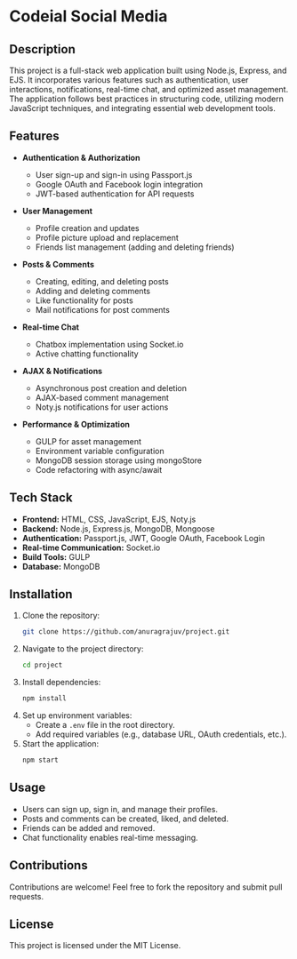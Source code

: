 # Codeial Social Media

## Description

This project is a full-stack web application built using Node.js, Express, and EJS. It incorporates various features such as authentication, user interactions, notifications, real-time chat, and optimized asset management. The application follows best practices in structuring code, utilizing modern JavaScript techniques, and integrating essential web development tools.

## Features

- **Authentication & Authorization**

  - User sign-up and sign-in using Passport.js
  - Google OAuth and Facebook login integration
  - JWT-based authentication for API requests

- **User Management**

  - Profile creation and updates
  - Profile picture upload and replacement
  - Friends list management (adding and deleting friends)

- **Posts & Comments**

  - Creating, editing, and deleting posts
  - Adding and deleting comments
  - Like functionality for posts
  - Mail notifications for post comments

- **Real-time Chat**

  - Chatbox implementation using Socket.io
  - Active chatting functionality

- **AJAX & Notifications**

  - Asynchronous post creation and deletion
  - AJAX-based comment management
  - Noty.js notifications for user actions

- **Performance & Optimization**

  - GULP for asset management
  - Environment variable configuration
  - MongoDB session storage using mongoStore
  - Code refactoring with async/await

## Tech Stack

- **Frontend:** HTML, CSS, JavaScript, EJS, Noty.js
- **Backend:** Node.js, Express.js, MongoDB, Mongoose
- **Authentication:** Passport.js, JWT, Google OAuth, Facebook Login
- **Real-time Communication:** Socket.io
- **Build Tools:** GULP
- **Database:** MongoDB

## Installation

1. Clone the repository:
   ```sh
   git clone https://github.com/anuragrajuv/project.git
   ```
2. Navigate to the project directory:
   ```sh
   cd project
   ```
3. Install dependencies:
   ```sh
   npm install
   ```
4. Set up environment variables:
   - Create a `.env` file in the root directory.
   - Add required variables (e.g., database URL, OAuth credentials, etc.).
5. Start the application:
   ```sh
   npm start
   ```

## Usage

- Users can sign up, sign in, and manage their profiles.
- Posts and comments can be created, liked, and deleted.
- Friends can be added and removed.
- Chat functionality enables real-time messaging.

## Contributions

Contributions are welcome! Feel free to fork the repository and submit pull requests.

## License

This project is licensed under the MIT License.
